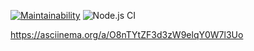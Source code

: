 [![Maintainability](https://api.codeclimate.com/v1/badges/63ebc9841a20f2b4678d/maintainability)](https://codeclimate.com/github/ringabi/frontend-project-lvl1/maintainability)
![Node.js CI](https://github.com/ringabi/frontend-project-lvl1/workflows/Node.js%20CI/badge.svg)

https://asciinema.org/a/O8nTYtZF3d3zW9elqY0W7l3Uo
